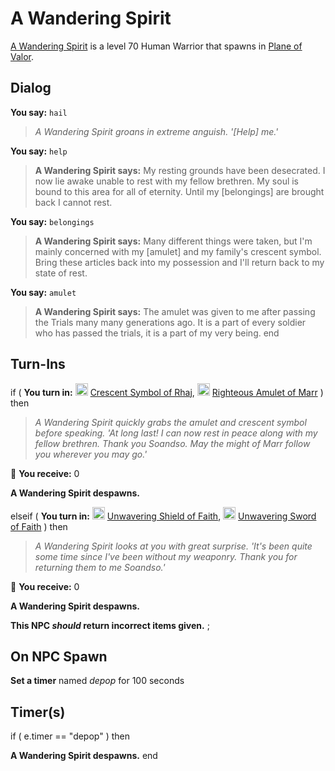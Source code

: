 # A Wandering Spirit



[A Wandering Spirit](/npc/208209) is a level 70 Human Warrior that spawns in [Plane of Valor](/zone/208).









## Dialog

**You say:** `hail`



>*A Wandering Spirit groans in extreme anguish. '[Help] me.'*




**You say:** `help`



>**A Wandering Spirit says:** My resting grounds have been desecrated. I now lie awake unable to rest with my fellow brethren. My soul is bound to this area for all of eternity. Until my [belongings] are brought back I cannot rest.


**You say:** `belongings`



>**A Wandering Spirit says:** Many different things were taken, but I'm mainly concerned with my [amulet] and my family's crescent symbol. Bring these articles back into my possession and I'll return back to my state of rest.


**You say:** `amulet`



>**A Wandering Spirit says:** The amulet was given to me after passing the Trials many many generations ago.  It is a part of every soldier who has passed the trials, it is a part of my very being.
end



## Turn-Ins





if (  **You turn in:** <img style="background:url(/static/icons/blank_slot.gif);width:20px;height:20px;" src="/static/icons/item_754.png" alt="" /> <a
                                href="/item/20605" data-url="20605" class="tooltip-link link">Crescent Symbol of Rhaj</a>, <img style="background:url(/static/icons/blank_slot.gif);width:20px;height:20px;" src="/static/icons/item_1056.png" alt="" /> <a
                                href="/item/20606" data-url="20606" class="tooltip-link link">Righteous Amulet of Marr</a>  ) then 


>*A Wandering Spirit quickly grabs the amulet and crescent symbol before speaking. 'At long last! I can now rest in peace along with my fellow brethren. Thank you Soandso. May the might of Marr follow you wherever you may go.'*


 &#127873; **You receive:** 0 

 


**A Wandering Spirit despawns.**




elseif (  **You turn in:** <img style="background:url(/static/icons/blank_slot.gif);width:20px;height:20px;" src="/static/icons/item_805.png" alt="" /> <a
                                href="/item/20608" data-url="20608" class="tooltip-link link">Unwavering Shield of Faith</a>, <img style="background:url(/static/icons/blank_slot.gif);width:20px;height:20px;" src="/static/icons/item_1173.png" alt="" /> <a
                                href="/item/20607" data-url="20607" class="tooltip-link link">Unwavering Sword of Faith</a>  ) then 


>*A Wandering Spirit looks at you with great surprise. 'It's been quite some time since I've been without my weaponry. Thank you for returning them to me Soandso.'*


 &#127873; **You receive:** 0 

 


**A Wandering Spirit despawns.**



**This NPC *should* return incorrect items given.**
;


## On NPC Spawn

**Set a timer** named *depop* for 100 seconds


## Timer(s)

if ( e.timer == "depop" ) then


**A Wandering Spirit despawns.**
end
